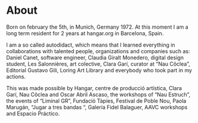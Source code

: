 # About

Born on february the 5th, in Munich, Germany 1972. At this moment I am a long term resident for 2 years at hangar.org in Barcelona, Spain.

I am a so called autodidact, which means that I learned everything in collaborations with talented people, organizations and companies such as:
Daniel Canet, software engineer, Claudia Giralt Monedero, digital design student, Les Salonnières, art colective, Clara Garí, curator at “Nau Côclea”, Editorial Gustavo Gili, Loring Art Library and everybody who took part in my actions.

This was made possible by Hangar, centre de producció artística, Clara Garí, Nau Côclea and Oscar Abril Ascaso, the workshops of “Nau Estruch”, the events of “Liminal GR”, Fundació Tàpies, Festival de Poble Nou, Paola Marugán, “Jugar a tres bandas “, Galería Fidel Balaguer, AAVC workshops and Espacio Práctico.